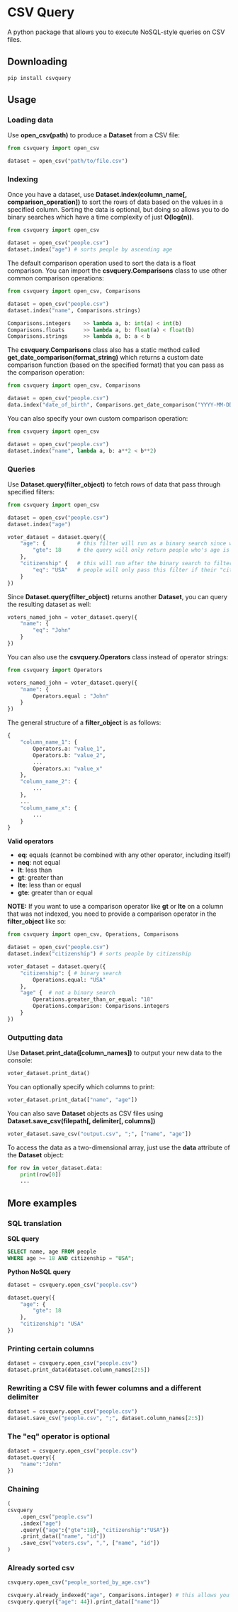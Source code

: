 # CSV Query

A python package that allows you to execute NoSQL-style queries on CSV files.

## Downloading

```
pip install csvquery
```

## Usage

### Loading data

Use **open_csv(path)** to produce a **Dataset** from a CSV file:
```python
from csvquery import open_csv

dataset = open_csv("path/to/file.csv")
```

### Indexing

Once you have a dataset, use **Dataset.index(column_name[, comparison_operation])** to sort the rows of data based on the values in a specified column. Sorting the data is optional, but doing so allows you to do binary searches which have a time complexity of just **O(log(n))**.
```python
from csvquery import open_csv

dataset = open_csv("people.csv")
dataset.index("age") # sorts people by ascending age
```
The default comparison operation used to sort the data is a float comparison. You can import the **csvquery.Comparisons** class to use other common comparison operations:
```python
from csvquery import open_csv, Comparisons

dataset = open_csv("people.csv")
dataset.index("name", Comparisons.strings)
```
```python
Comparisons.integers    >> lambda a, b: int(a) < int(b)
Comparisons.floats      >> lambda a, b: float(a) < float(b)
Comparisons.strings     >> lambda a, b: a < b
```
The **csvquery.Comparisons** class also has a static method called **get_date_comparison(format_string)** which returns a custom date comparison function (based on the specified format) that you can pass as the comparison operation:
```python
from csvquery import open_csv, Comparisons

dataset = open_csv("people.csv")
data.index("date_of_birth", Comparisons.get_date_comparison("YYYY-MM-DD"))
```
You can also specify your own custom comparison operation:
```python
from csvquery import open_csv

dataset = open_csv("people.csv")
dataset.index("name", lambda a, b: a**2 < b**2)
```

### Queries

Use **Dataset.query(filter_object)** to fetch rows of data that pass through specified filters:
```python
from csvquery import open_csv

dataset = open_csv("people.csv")
dataset.index("age")

voter_dataset = dataset.query({
    "age": {          # this filter will run as a binary search since we indexed the data by age
        "gte": 18     # the query will only return people who's age is greater than or equal to 18
    },
    "citizenship" {   # this will run after the binary search to filter the narrowed-down data
        "eq": "USA"   # people will only pass this filter if their "citizenship" field is equal to "USA"
    }
})
```
Since **Dataset.query(filter_object)** returns another **Dataset**, you can query the resulting dataset as well:
```python
voters_named_john = voter_dataset.query({
    "name": {
        "eq": "John"
    }
})
```
You can also use the **csvquery.Operators** class instead of operator strings:
```python
from csvquery import Operators

voters_named_john = voter_dataset.query({
    "name": {
        Operators.equal : "John"
    }
})
```
The general structure of a **filter_object** is as follows:
```python
{
    "column_name_1": {
        Operators.a: "value_1",
        Operators.b: "value_2",
        ...
        Operators.x: "value_x"
    },
    "column_name_2": {
        ...
    },
    ...
    "column_name_x": {
        ...
    }
}
```
**Valid operators**
 - **eq**: equals (cannot be combined with any other operator, including itself)
 - **neq**: not equal
 - **lt**: less than
 - **gt**: greater than
 - **lte**: less than or equal
 - **gte**: greater than or equal

**NOTE:** If you want to use a comparison operator like **gt** or **lte** on a column that was not indexed, you need to provide a comparison operator in the **filter_object** like so:
```python
from csvquery import open_csv, Operations, Comparisons

dataset = open_csv("people.csv")
dataset.index("citizenship") # sorts people by citizenship

voter_dataset = dataset.query({
    "citizenship": { # binary search
        Operations.equal: "USA"
    },
    "age" {  # not a binary search
        Operations.greater_than_or_equal: "18"
        Operations.comparison: Comparisons.integers
    }
})
```

### Outputting data

Use **Dataset.print_data([column_names])** to output your new data to the console:
```python
voter_dataset.print_data()
```
You can optionally specify which columns to print:
```python
voter_dataset.print_data(["name", "age"])
```
You can also save **Dataset** objects as CSV files using **Dataset.save_csv(filepath[, delimiter[, columns])**
```python
voter_dataset.save_csv("output.csv", ";", ["name", "age"])
```
To access the data as a two-dimensional array, just use the **data** attribute of the **Dataset** object:
```python
for row in voter_dataset.data:
    print(row[0])
    ...
```

## More examples

### SQL translation

**SQL query**

```sql
SELECT name, age FROM people
WHERE age >= 18 AND citizenship = "USA";
```

**Python NoSQL query**

```python
dataset = csvquery.open_csv("people.csv")

dataset.query({
    "age": {
        "gte": 18
    },
    "citizenship": "USA"
})
```

### Printing certain columns

```python
dataset = csvquery.open_csv("people.csv")
dataset.print_data(dataset.column_names[2:5])
```

### Rewriting a CSV file with fewer columns and a different delimiter

```python
dataset = csvquery.open_csv("people.csv")
dataset.save_csv("people.csv", ";", dataset.column_names[2:5])
```

### The "eq" operator is optional

```python
dataset = csvquery.open_csv("people.csv")
dataset.query({
    "name":"John"
})
```

### Chaining

```python
(
csvquery
    .open_csv("people.csv")
    .index("age")
    .query({"age":{"gte":18}, "citizenship":"USA"})
    .print_data(["name", "id"])
    .save_csv("voters.csv", ",", ["name", "id"])
)
```

### Already sorted csv

```python
csvquery.open_csv("people_sorted_by_age.csv")

csvquery.already_indexed("age", Comparisons.integer) # this allows you to do binary searches
csvquery.query({"age": 44}).print_data(["name"])
```
